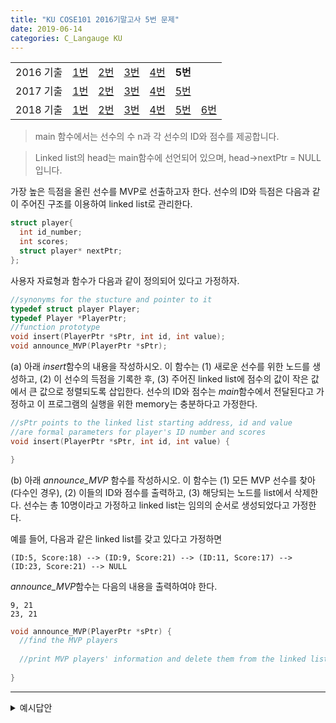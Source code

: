 ```yaml
---
title: "KU COSE101 2016기말고사 5번 문제"
date: 2019-06-14
categories: C_Langauge KU
---
```


| | | | | | | |
|:---------:|:---:|:---:|:---:|:---:|:---:|-----|
| 2016 기출 | [1번](https://detegice.github.io/COSE101-2016Final-Pro1) | [2번](https://detegice.github.io/COSE101-2016Final-Pro2) | [3번](https://detegice.github.io/COSE101-2016Final-Pro3) | [4번](https://detegice.github.io/COSE101-2016Final-Pro4) | **5번** |     |
| 2017 기출 | [1번](https://detegice.github.io/COSE101-2017Final-Pro1) | [2번](https://detegice.github.io/COSE101-2017Final-Pro2) | [3번](https://detegice.github.io/COSE101-2017Final-Pro3) | [4번](https://detegice.github.io/COSE101-2017Final-Pro4) | [5번](https://detegice.github.io/COSE101-2017Final-Pro5) |     |
| 2018 기출 | [1번](https://detegice.github.io/COSE101-2018Final-Pro1) | [2번](https://detegice.github.io/COSE101-2018Final-Pro2) | [3번](https://detegice.github.io/COSE101-2018Final-Pro3) | [4번](https://detegice.github.io/COSE101-2018Final-Pro4) | [5번](https://detegice.github.io/COSE101-2018Final-Pro5) | [6번](https://detegice.github.io/COSE101-2018Final-Pro6) |

> main 함수에서는 선수의 수 n과 각 선수의 ID와 점수를 제공합니다.

> Linked list의 head는 main함수에 선언되어 있으며, head->nextPtr = NULL 입니다.

가장 높은 득점을 올린 선수를 MVP로 선출하고자 한다.
선수의 ID와 득점은 다음과 같이 주어진 구조를 이용하여 linked list로 관리한다.

~~~c
struct player{
  int id_number;
  int scores;
  struct player* nextPtr;
};
~~~

사용자 자료형과 함수가 다음과 같이 정의되어 있다고 가정하자.

~~~c
//synonyms for the stucture and pointer to it
typedef struct player Player;
typedef Player *PlayerPtr;
//function prototype
void insert(PlayerPtr *sPtr, int id, int value);
void announce_MVP(PlayerPtr *sPtr);
~~~

(a) 아래 *insert*함수의 내용을 작성하시오. 이 함수는 (1) 새로운 선수를 위한 노드를 생성하고, (2) 이 선수의 득점을 기록한 후, 
(3) 주어진 linked list에 점수의 값이 작은 값에서 큰 값으로 정렬되도록 삽입한다.
선수의 ID와 점수는 *main*함수에서 전달된다고 가정하고 이 프로그램의 실행을 위한 memory는 충분하다고 가정한다.

~~~c
//sPtr points to the linked list starting address, id and value
//are formal parameters for player's ID number and scores
void insert(PlayerPtr *sPtr, int id, int value) {

}
~~~

(b) 아래 *announce_MVP* 함수를 작성하시오. 이 함수는 (1) 모든 MVP 선수를 찾아 (다수인 경우), 
(2) 이들의 ID와 점수를 출력하고, (3) 해당되는 노드를 list에서 삭제한다. 
선수는 총 10명이라고 가정하고 linked list는 임의의 순서로 생성되었다고 가정한다.

예를 들어, 다음과 같은 linked list를 갖고 있다고 가정하면
```
(ID:5, Score:18) --> (ID:9, Score:21) --> (ID:11, Score:17) --> (ID:23, Score:21) --> NULL
```
*announce_MVP*함수는 다음의 내용을 출력하여야 한다.
```
9, 21
23, 21
```

~~~c
void announce_MVP(PlayerPtr *sPtr) {
  //find the MVP players
  
  //print MVP players' information and delete them from the linked list
  
}
~~~

***

<details><summary>예시답안</summary>
  
{% highlight c %}

#include<stdio.h>
#include<stdlib.h>

struct player{
	int id_number;
	int scores;
	struct player* nextPtr;
};

typedef struct player Player;
typedef Player *PlayerPtr;

void insert(PlayerPtr *sPtr, int id, int value);
void announce_MVP(PlayerPtr *sPtr);

int main()
{
	int n,i,id,sc;
	PlayerPtr head = (PlayerPtr)malloc(sizeof(Player));
	head->nextPtr = NULL;
	scanf("%d",&n);
	for(i=0 ; i<n ; i++){
		scanf("%d %d",&id,&sc);
		insert(&head, id, sc);
	}
	announce_MVP(&head);
}

void insert(PlayerPtr *sPtr, int id, int value) {
	PlayerPtr prevPtr = *sPtr;
	PlayerPtr curPtr = *sPtr;
	PlayerPtr newPtr = (PlayerPtr)malloc(sizeof(Player));
	
	newPtr->id_number = id;
	newPtr->scores = value;
	newPtr->nextPtr = NULL;
	
	while(curPtr != NULL) {
		if(curPtr->nextPtr == NULL){
			curPtr->nextPtr = newPtr;
			break;
		}
		if(curPtr->scores > value) {
			prevPtr->nextPtr = newPtr;
			newPtr->nextPtr = curPtr;
			break;
		}
		prevPtr = curPtr;
		curPtr = curPtr->nextPtr;
	}
}

void announce_MVP(PlayerPtr *sPtr) {
	int high = -1;
	PlayerPtr curPtr = (*sPtr)->nextPtr;
	while(curPtr != NULL) {
		if(curPtr->scores > high) high = curPtr->scores;
		curPtr = curPtr->nextPtr;
	}
	PlayerPtr prevPtr = (*sPtr);
	curPtr = (*sPtr)->nextPtr;
	while(curPtr != NULL){
		if(curPtr->scores == high) {
			printf("%d %d\n",curPtr->id_number, curPtr->scores);
			prevPtr->nextPtr = curPtr->nextPtr;
			free(curPtr);
			curPtr = prevPtr->nextPtr;
		}
		else{
			prevPtr->nextPtr = curPtr;
			curPtr = curPtr->nextPtr;
		}
	}
}

{% endhighlight %}
